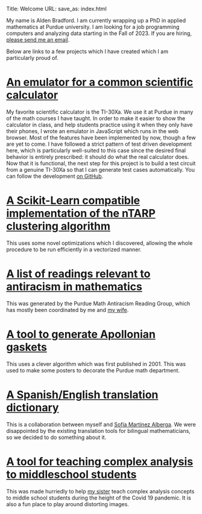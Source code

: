 Title: Welcome
URL: 
save_as: index.html

My name is Alden Bradford. I am currently wrapping up a PhD in applied mathematics at Purdue university. I am looking for a job programming computers and analyzing data starting in the Fall of 2023. If you are hiring, [please send me an email](mailto:aldenbradford@gmail.com). 

Below are links to a few projects which I have created which I am particularly proud of.

# [An emulator for a common scientific calculator](calculator_emulator)

My favorite scientific calculator is the TI-30Xa. We use it at Purdue in many of the math courses I have taught. In order to make it easier to show the calculator in class, and help students practice using it when they only have their phones, I wrote an emulator in JavaScript which runs in the web browser. Most of the features have been implemented by now, though a few are yet to come. I have followed a strict pattern of test driven development here, which is particularly well-suited to this case since the desired final behavior is entirely prescribed: it should do what the real calculator does. Now that it is functional, the next step for this project is to build a test circuit from a genuine TI-30Xa so that I can generate test cases automatically. You can follow the development [on GitHub](https://github.com/AldenMB/calculator_emulator).

# [A Scikit-Learn compatible implementation of the nTARP clustering algorithm](NTarp)

This uses some novel optimizations which I discovered, allowing the whole procedure to be run efficiently in a vectorized manner.

# [A list of readings relevant to antiracism in mathematics](https://www.math.purdue.edu/~bradfoa/antiracist_reading_group/reading_list/)

This was generated by the Purdue Math Antiracism Reading Group, which has mostly been coordinated by me and [my wife](https://nt-tl.net/).

# [A tool to generate Apollonian gaskets](Apollo)

This uses a clever algorithm which was first published in 2001. This was used to make some posters to decorate the Purdue math department.

# [A Spanish/English translation dictionary](MateMath)

This is a collaboration between myself and [Sofía Martínez Alberga](https://www.math.purdue.edu/~mart1789/). We were disappointed by the existing translation tools for bilingual mathematicians, so we decided to do something about it.


# [A tool for teaching complex analysis to middleschool students](ConformalMapViewer)

This was made hurriedly to help [my sister](https://laurestine.github.io/) teach complex analysis concepts to middle school students during the height of the Covid 19 pandemic. It is also a fun place to play around distorting images.
